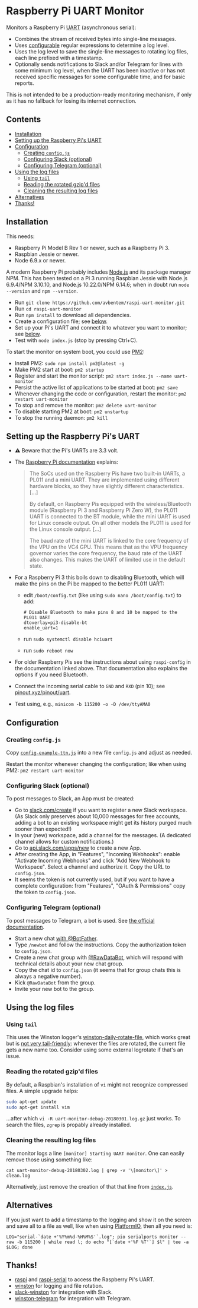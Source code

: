 # Raspberry Pi UART Monitor

Monitors a Raspberry Pi [UART](https://en.wikipedia.org/wiki/Universal_asynchronous_receiver-transmitter) (asynchronous
serial):

- Combines the stream of received bytes into single-line messages.
- Uses [configurable](./config-example-ttn.js) regular expressions to determine a log level.
- Uses the log level to save the single-line messages to rotating log files, each line prefixed with a timestamp.
- Optionally sends notifications to Slack and/or Telegram for lines with some minimum log level, when the UART has been
  inactive or has not received specific messages for some configurable time, and for basic reports.

This is not intended to be a production-ready monitoring mechanism, if only as it has no fallback for losing its
internet connection.

## Contents

- [Installation](#installation)
- [Setting up the Raspberry Pi's UART](#setting-up-the-raspberry-pis-uart)
- [Configuration](#configuration)
  - [Creating `config.js`](#creating-configjs)
  - [Configuring Slack (optional)](#configuring-slack-optional)
  - [Configuring Telegram (optional)](#configuring-telegram-optional)
- [Using the log files](#using-the-log-files)
  - [Using `tail`](#using-tail)
  - [Reading the rotated gzip'd files](#reading-the-rotated-gzipd-files)
  - [Cleaning the resulting log files](#cleaning-the-resulting-log-files)
- [Alternatives](#alternatives)
- [Thanks!](#thanks)

## Installation

This needs:

- Raspberry Pi Model B Rev 1 or newer, such as a Raspberry Pi&nbsp;3.
- Raspbian Jessie or newer.
- Node 6.9.x or newer.

A modern Raspberry Pi probably includes [Node.js](https://nodejs.org/) and its package manager NPM. This has been tested
on a Pi&nbsp;3 running Raspbian Jessie with Node.js 6.9.4/NPM 3.10.10, and Node.js 10.22.0/NPM 6.14.6; when in doubt run
`node --version` and `npm --version`.

- Run `git clone https://github.com/avbentem/raspi-uart-monitor.git`
- Run `cd raspi-uart-monitor`
- Run `npm install` to download all dependencies.
- Create a configuration file; see [below](#configuration).
- Set up your Pi's UART and connect it to whatever you want to monitor; see [below](#setting-up-the-raspberry-pis-uart).
- Test with `node index.js` (stop by pressing Ctrl+C).

To start the monitor on system boot, you could use [PM2](https://pm2.keymetrics.io/):

- Install PM2: `sudo npm install pm2@latest -g`
- Make PM2 start at boot: `pm2 startup`
- Register and start the monitor script: `pm2 start index.js --name uart-monitor`
- Persist the active list of applications to be started at boot: `pm2 save`
- Whenever changing the code or configuration, restart the monitor: `pm2 restart uart-monitor`
- To stop and remove the monitor: `pm2 delete uart-monitor`
- To disable starting PM2 at boot: `pm2 unstartup`
- To stop the running daemon: `pm2 kill`


## Setting up the Raspberry Pi's UART

- :warning: Beware that the Pi's UARTs are 3.3 volt.
- The [Raspberry Pi documentation](https://www.raspberrypi.org/documentation/configuration/uart.md) explains:

  > The SoCs used on the Raspberry Pis have two built-in UARTs, a PL011 and a mini UART. They are implemented using
  > different hardware blocks, so they have slightly different characteristics. \[...\]
  >
  > By default, on Raspberry Pis equipped with the wireless/Bluetooth module (Raspberry Pi 3 and Raspberry Pi Zero W),
  > the PL011 UART is connected to the BT module, while the mini UART is used for Linux console output. On all other
  > models the PL011 is used for the Linux console output. \[...\]
  >
  > The baud rate of the mini UART is linked to the core frequency of the VPU on the VC4 GPU. This means that as the
  > VPU frequency governor varies the core frequency, the baud rate of the UART also changes. This makes the UART of
  > limited use in the default state.

- For a Raspberry Pi 3 this boils down to disabling Bluetooth, which will make the pins on the Pi be mapped to the
  better PL011 UART:
  - edit `/boot/config.txt` (like using `sudo nano /boot/config.txt`) to add:

    ```text
    # Disable Bluetooth to make pins 8 and 10 be mapped to the PL011 UART
    dtoverlay=pi3-disable-bt
    enable_uart=1
    ```

  - run `sudo systemctl disable hciuart`
  - run `sudo reboot now`
- For older Raspberry Pis see the instructions about using `raspi-config` in the documentation linked above. That
  documentation also explains the options if you need Bluetooth.
- Connect the incoming serial cable to `GND` and `RXD` (pin 10); see [pinout.xyz/pinout/uart](https://pinout.xyz/pinout/uart).
- Test using, e.g., `minicom -b 115200 -o -D /dev/ttyAMA0`


## Configuration

### Creating `config.js`

Copy [`config-example-ttn.js`](./config-example-ttn.js) into a new file `config.js` and adjust as needed.

Restart the monitor whenever changing the configuration; like when using PM2: `pm2 restart uart-monitor`

### Configuring Slack (optional)

To post messages to Slack, an App must be created:

- Go to [slack.com/create](https://slack.com/create) if you want to register a new Slack workspace. (As Slack only
  preserves about 10,000 messages for free accounts, adding a bot to an existing workspace might get its history purged
  much sooner than expected!)
- In your (new) workspace, add a channel for the messages. (A dedicated channel allows for custom notifications.)
- Go to [api.slack.com/apps/new](https://api.slack.com/apps/new) to create a new App.
- After creating the App, in "Features", "Incoming Webhooks": enable "Activate Incoming Webhooks" and click 
  "Add New Webhook to Workspace". Select a channel and authorize it. Copy the URL to `config.json`.
- It seems the token is not currently used, but if you want to have a complete configuration: from "Features",
  "OAuth & Permissions" copy the token to `config.json`.

### Configuring Telegram (optional)

To post messages to Telegram, a bot is used. See [the official documentation](https://core.telegram.org/bots).

- Start a new chat [with @BotFather](https://telegram.me/BotFather).
- Type `/newbot` and follow the instructions. Copy the authorization token to `config.json`.
- Create a new chat group with [@RawDataBot](https://telegram.me/rawdatabot), which will respond with technical
  details about your new chat group.
- Copy the chat id to `config.json` (it seems that for group chats this is always a negative number).
- Kick `@RawDataBot` from the group.
- Invite your new bot to the group.


## Using the log files

### Using `tail`

This uses the Winston logger's [winston-daily-rotate-file](https://github.com/winstonjs/winston-daily-rotate-file),
which works great but is [not very tail-friendly](https://github.com/winstonjs/winston-daily-rotate-file/issues/23):
whenever the files are rotated, the current file gets a new name too. Consider using some external logrotate if
that's an issue.

### Reading the rotated gzip'd files

By default, a Raspbian's installation of `vi` might not recognize compressed files. A simple upgrade helps:

```bash
sudo apt-get update
sudo apt-get install vim
```

...after which `vi -R uart-monitor-debug-20180301.log.gz` just works. To search the files, `zgrep` is propably already
installed.

### Cleaning the resulting log files

The monitor logs a line `[monitor] Starting UART monitor`. One can easily remove those using something like:

```text
cat uart-monitor-debug-20180302.log | grep -v '\[monitor\]' > clean.log
```

Alternatively, just remove the creation of that that line from [`index.js`](./index.js).


## Alternatives

If you just want to add a timestamp to the logging and show it on the screen and save all to a file as well, like when
using [PlatformIO](https://platformio.org/), then all you need is:

```LOG="serial-`date +'%Y%m%d-%H%M%S'`.log"; pio serialports monitor --raw -b 115200 | while read l; do echo "[`date +'%F %T'`] $l" | tee -a $LOG; done```


## Thanks!

- [raspi](https://www.npmjs.com/package/raspi) and [raspi-serial](https://www.npmjs.com/package/raspi-serial) to access
  the Raspberry Pi's UART.
- [winston](https://github.com/winstonjs) for logging and file rotation.
- [slack-winston](https://www.npmjs.com/package/slack-winston) for integration with Slack.
- [winston-telegram](https://www.npmjs.com/package/winston-telegram) for integration with Telegram.
